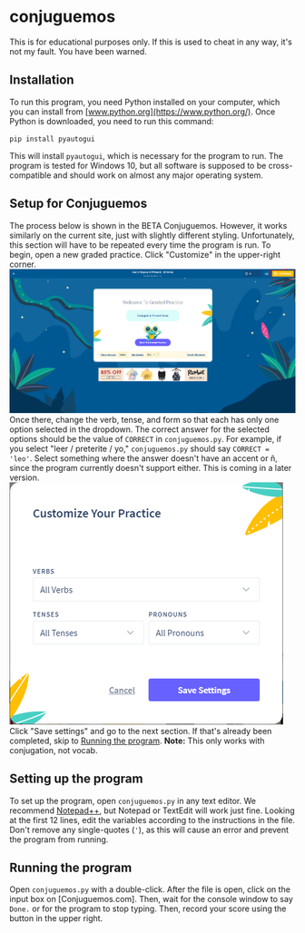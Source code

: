 # conjuguemos
This is for educational purposes only. If this is used to cheat in any way, it's not my fault. You have been warned.
## Installation
To run this program, you need Python installed on your computer, which you can install from [www.python.org](https://www.python.org/). Once Python is downloaded, you need to run this command:
```
pip install pyautogui
```
This will install `pyautogui`, which is necessary for the program to run. The program is tested for Windows 10, but all software is supposed to be cross-compatible and should work on almost any major operating system.
## Setup for Conjuguemos
The process below is shown in the BETA Conjuguemos. However, it works similarly on the current site, just with slightly different styling. Unfortunately, this section will have to be repeated every time the program is run. To begin, open a new graded practice. Click "Customize" in the upper-right corner.
![Graded Practice](/img/gp.png)
Once there, change the verb, tense, and form so that each has only one option selected in the dropdown. The correct answer for the selected options should be the value of `CORRECT` in `conjuguemos.py`. For example, if you select "leer / preterite / yo," `conjuguemos.py` should say `CORRECT = 'leo'`. Select something where the answer doesn't have an accent or &ntilde;, since the program currently doesn't support either. This is coming in a later version.<br>
![Customize](/img/customize.png)<br>
Click "Save settings" and go to the next section. If that's already been completed, skip to [Running the program](#Running-the-program).
**Note:** This only works with conjugation, not vocab.
## Setting up the program
To set up the program, open `conjuguemos.py` in any text editor. We recommend [Notepad++](https://notepad-plus-plus.org/), but Notepad or TextEdit will work just fine. Looking at the first 12 lines, edit the variables according to the instructions in the file. Don't remove any single-quotes (`'`), as this will cause an error and prevent the program from running.
## Running the program
Open `conjuguemos.py` with a double-click. After the file is open, click on the input box on [Conjuguemos.com]. Then, wait for the console window to say `Done.` or for the program to stop typing. Then, record your score using the button in the upper right.
